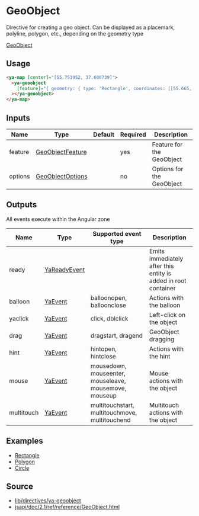 # GeoObject

Directive for creating a geo object. Can be displayed as a placemark, polyline, polygon, etc., depending on the geometry type

[GeoObject](https://geoobject-polygon.stackblitz.io ':include :type=iframe height=550px')

## Usage

```html
<ya-map [center]="[55.751952, 37.600739]">
  <ya-geoobject
    [feature]="{ geometry: { type: 'Rectangle', coordinates: [[55.665, 37.66], [55.64,37.53]] } }"
  ></ya-geoobject>
</ya-map>
```

## Inputs

| Name    | Type               | Default | Required | Description               |
| ------- | ------------------ | ------- | -------- | ------------------------- |
| feature | [GeoObjectFeature] |         | yes      | Feature for the GeoObject |
| options | [GeoObjectOptions] |         | no       | Options for the GeoObject |

[geoobjectfeature]: https://tech.yandex.ru/maps/jsapi/doc/2.1/ref/reference/GeoObject-docpage/#GeoObject__param-feature
[geoobjectoptions]: https://tech.yandex.ru/maps/jsapi/doc/2.1/ref/reference/GeoObject-docpage/#GeoObject__param-options

## Outputs

All events execute within the Angular zone

| Name       | Type           | Supported event type                                  | Description                                                    |
| ---------- | -------------- | ----------------------------------------------------- | -------------------------------------------------------------- |
| ready      | [YaReadyEvent] |                                                       | Emits immediately after this entity is added in root container |
| balloon    | [YaEvent]      | balloonopen, balloonclose                             | Actions with the balloon                                       |
| yaclick    | [YaEvent]      | click, dblclick                                       | Left-click on the object                                       |
| drag       | [YaEvent]      | dragstart, dragend                                    | GeoObject dragging                                             |
| hint       | [YaEvent]      | hintopen, hintclose                                   | Actions with the hint                                          |
| mouse      | [YaEvent]      | mousedown, mouseenter, mouseleave, mousemove, mouseup | Mouse actions with the object                                  |
| multitouch | [YaEvent]      | multitouchstart, multitouchmove, multitouchend        | Multitouch actions with the object                             |

[yareadyevent]: interfaces/ya-ready-event.md
[yaevent]: interfaces/event.md

## Examples

- [Rectangle](https://stackblitz.com/edit/rectangle)
- [Polygon](https://stackblitz.com/edit/geoobject-polygon)
- [Circle](https://stackblitz.com/edit/geoobject-circle)

## Source

- [lib/directives/ya-geoobject](https://github.com/ddubrava/angular8-yandex-maps/tree/master/projects/angular8-yandex-maps/src/lib/directives/ya-geoobject)
- [jsapi/doc/2.1/ref/reference/GeoObject.html](https://yandex.ru/dev/maps/jsapi/doc/2.1/ref/reference/GeoObject.html/)
